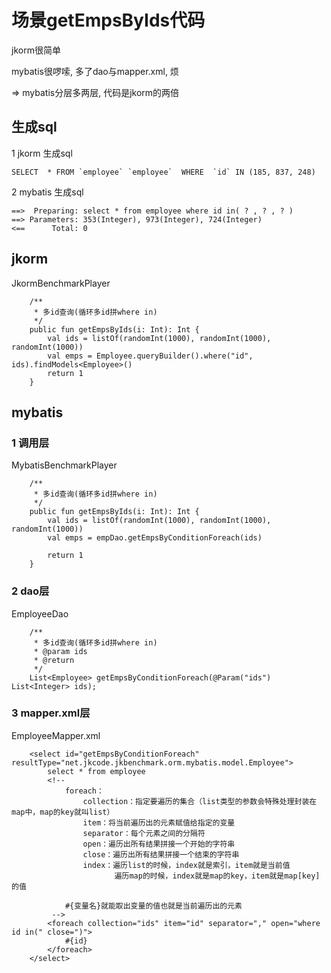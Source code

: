 # 场景getEmpsByIds代码

jkorm很简单

mybatis很啰嗦, 多了dao与mapper.xml, 烦

=> mybatis分层多两层, 代码是jkorm的两倍

## 生成sql
1 jkorm 生成sql
```
SELECT  * FROM `employee` `employee`  WHERE  `id` IN (185, 837, 248)  
```

2 mybatis 生成sql
```
==>  Preparing: select * from employee where id in( ? , ? , ? )
==> Parameters: 353(Integer), 973(Integer), 724(Integer)
<==      Total: 0
```


## jkorm
JkormBenchmarkPlayer

```
    /**
     * 多id查询(循环多id拼where in)
     */
    public fun getEmpsByIds(i: Int): Int {
        val ids = listOf(randomInt(1000), randomInt(1000), randomInt(1000))
        val emps = Employee.queryBuilder().where("id", ids).findModels<Employee>()
        return 1
    }

```

## mybatis

### 1 调用层
MybatisBenchmarkPlayer
```
    /**
     * 多id查询(循环多id拼where in)
     */
    public fun getEmpsByIds(i: Int): Int {
        val ids = listOf(randomInt(1000), randomInt(1000), randomInt(1000))
        val emps = empDao.getEmpsByConditionForeach(ids)

        return 1
    }
```

### 2 dao层

EmployeeDao
```
    /**
     * 多id查询(循环多id拼where in)
     * @param ids
     * @return
     */
    List<Employee> getEmpsByConditionForeach(@Param("ids") List<Integer> ids);
```

### 3 mapper.xml层

EmployeeMapper.xml
```
    <select id="getEmpsByConditionForeach" resultType="net.jkcode.jkbenchmark.orm.mybatis.model.Employee">
        select * from employee
        <!--
            foreach：
                collection：指定要遍历的集合（list类型的参数会特殊处理封装在map中，map的key就叫list）
                item：将当前遍历出的元素赋值给指定的变量
                separator：每个元素之间的分隔符
                open：遍历出所有结果拼接一个开始的字符串
                close：遍历出所有结果拼接一个结束的字符串
                index：遍历list的时候，index就是索引，item就是当前值
                       遍历map的时候，index就是map的key，item就是map[key]的值

            #{变量名}就能取出变量的值也就是当前遍历出的元素
         -->
        <foreach collection="ids" item="id" separator="," open="where id in(" close=")">
            #{id}
        </foreach>
    </select>
```